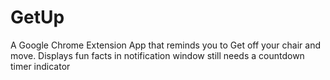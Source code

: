 # GetUp
A Google Chrome Extension App that reminds you to Get off your chair and move. Displays fun facts in notification window
still needs a countdown timer indicator
